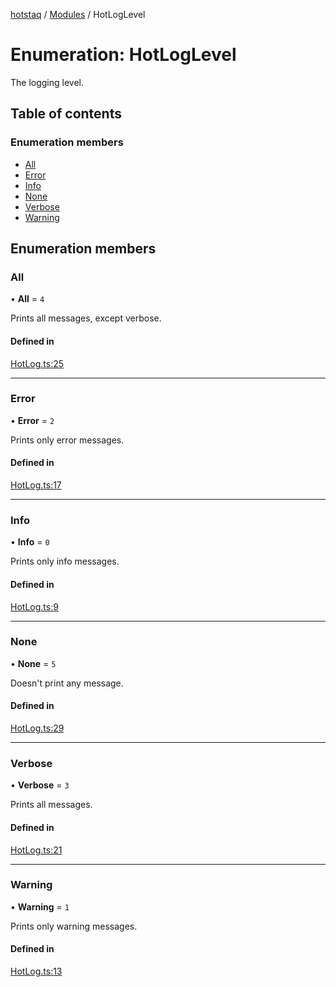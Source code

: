 [hotstaq](../README.md) / [Modules](../modules.md) / HotLogLevel

# Enumeration: HotLogLevel

The logging level.

## Table of contents

### Enumeration members

- [All](HotLogLevel.md#all)
- [Error](HotLogLevel.md#error)
- [Info](HotLogLevel.md#info)
- [None](HotLogLevel.md#none)
- [Verbose](HotLogLevel.md#verbose)
- [Warning](HotLogLevel.md#warning)

## Enumeration members

### All

• **All** = `4`

Prints all messages, except verbose.

#### Defined in

[HotLog.ts:25](https://github.com/OurFreeLight/HotStaq/blob/1bc3620/src/HotLog.ts#L25)

___

### Error

• **Error** = `2`

Prints only error messages.

#### Defined in

[HotLog.ts:17](https://github.com/OurFreeLight/HotStaq/blob/1bc3620/src/HotLog.ts#L17)

___

### Info

• **Info** = `0`

Prints only info messages.

#### Defined in

[HotLog.ts:9](https://github.com/OurFreeLight/HotStaq/blob/1bc3620/src/HotLog.ts#L9)

___

### None

• **None** = `5`

Doesn't print any message.

#### Defined in

[HotLog.ts:29](https://github.com/OurFreeLight/HotStaq/blob/1bc3620/src/HotLog.ts#L29)

___

### Verbose

• **Verbose** = `3`

Prints all messages.

#### Defined in

[HotLog.ts:21](https://github.com/OurFreeLight/HotStaq/blob/1bc3620/src/HotLog.ts#L21)

___

### Warning

• **Warning** = `1`

Prints only warning messages.

#### Defined in

[HotLog.ts:13](https://github.com/OurFreeLight/HotStaq/blob/1bc3620/src/HotLog.ts#L13)
